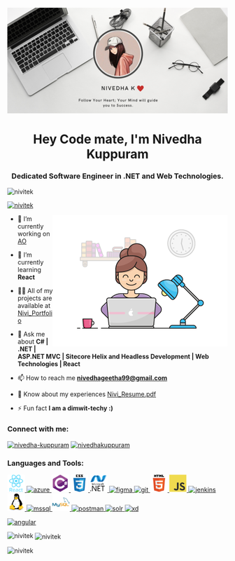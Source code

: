 ![MasterHead](https://github.com/nivitek/nivitek/blob/main/github_bannercrop.png)
<h1 align="center">Hey Code mate, I'm Nivedha Kuppuram</h1>
<h3 align="center">Dedicated Software Engineer in .NET and Web Technologies.</h3>
<p align="left"> <img src="https://komarev.com/ghpvc/?username=nivitek&label=Account%20Eyeshot&color=69bae2&style=flat" alt="nivitek" /> </p>

<p align="left"> <a href="https://github.com/ryo-ma/github-profile-trophy"><img src="https://github-profile-trophy.vercel.app/?username=nivitek" alt="nivitek" /></a> </p>
<img align="right" src="https://github.com/nivitek/nivitek/blob/main/girl_dev.gif" alt="code_with_me" width="400"/>

- 🔭 I’m currently working on [AO](https://surgeryreference.aofoundation.org/)

- 🌱 I’m currently learning **React**

- 👨‍💻 All of my projects are available at [Nivi_Portfolio](https://nivitek.github.io/portfolio/)

- 💬 Ask me about **C# | .NET | ASP.NET MVC | Sitecore Helix and Headless Development | Web Technologies | React**

- 📫 How to reach me **nivedhageetha99@gmail.com**

- 📄 Know about my experiences [Nivi_Resume.pdf](https://github.com/nivitek/portfolio/blob/main/assets/images/Nivi_Resume.pdf)

- ⚡ Fun fact **I am a dimwit-techy :)**

<h3 align="left">Connect with me:</h3>
<p align="left">
<a href="https://linkedin.com/in/nivedha-kuppuram" target="blank"><img align="center" src="https://raw.githubusercontent.com/rahuldkjain/github-profile-readme-generator/master/src/images/icons/Social/linked-in-alt.svg" alt="nivedha-kuppuram" height="30" width="40" /></a>
<a href="https://www.leetcode.com/nivedhakuppuram" target="blank"><img align="center" src="https://raw.githubusercontent.com/rahuldkjain/github-profile-readme-generator/master/src/images/icons/Social/leet-code.svg" alt="nivedhakuppuram" height="30" width="40" /></a>
</p>

<h3 align="left">Languages and Tools:</h3>
<p align="left"> <a href="https://reactjs.org/" target="_blank" rel="noreferrer"> <img src="https://raw.githubusercontent.com/devicons/devicon/master/icons/react/react-original-wordmark.svg" alt="react" width="40" height="40"/> </a>
<a href="https://azure.microsoft.com/en-in/" target="_blank" rel="noreferrer"> <img src="https://www.vectorlogo.zone/logos/microsoft_azure/microsoft_azure-icon.svg" alt="azure" width="40" height="40"/> </a> <a href="https://www.w3schools.com/cs/" target="_blank" rel="noreferrer"> <img src="https://raw.githubusercontent.com/devicons/devicon/master/icons/csharp/csharp-original.svg" alt="csharp" width="40" height="40"/> </a> <a href="https://www.w3schools.com/css/" target="_blank" rel="noreferrer"> <img src="https://raw.githubusercontent.com/devicons/devicon/master/icons/css3/css3-original-wordmark.svg" alt="css3" width="40" height="40"/> </a> <a href="https://dotnet.microsoft.com/" target="_blank" rel="noreferrer"> <img src="https://raw.githubusercontent.com/devicons/devicon/master/icons/dot-net/dot-net-original-wordmark.svg" alt="dotnet" width="40" height="40"/> </a> <a href="https://www.figma.com/" target="_blank" rel="noreferrer"> <img src="https://www.vectorlogo.zone/logos/figma/figma-icon.svg" alt="figma" width="40" height="40"/> </a> <a href="https://git-scm.com/" target="_blank" rel="noreferrer"> <img src="https://www.vectorlogo.zone/logos/git-scm/git-scm-icon.svg" alt="git" width="40" height="40"/> </a> <a href="https://www.w3.org/html/" target="_blank" rel="noreferrer"> <img src="https://raw.githubusercontent.com/devicons/devicon/master/icons/html5/html5-original-wordmark.svg" alt="html5" width="40" height="40"/> </a> <a href="https://developer.mozilla.org/en-US/docs/Web/JavaScript" target="_blank" rel="noreferrer"> <img src="https://raw.githubusercontent.com/devicons/devicon/master/icons/javascript/javascript-original.svg" alt="javascript" width="40" height="40"/> </a> <a href="https://www.jenkins.io" target="_blank" rel="noreferrer"> <img src="https://www.vectorlogo.zone/logos/jenkins/jenkins-icon.svg" alt="jenkins" width="40" height="40"/> </a> <a href="https://www.linux.org/" target="_blank" rel="noreferrer"> <img src="https://raw.githubusercontent.com/devicons/devicon/master/icons/linux/linux-original.svg" alt="linux" width="40" height="40"/> </a> <a href="https://www.microsoft.com/en-us/sql-server" target="_blank" rel="noreferrer"> <img src="https://www.svgrepo.com/show/303229/microsoft-sql-server-logo.svg" alt="mssql" width="40" height="40"/> </a> <a href="https://www.mysql.com/" target="_blank" rel="noreferrer"> <img src="https://raw.githubusercontent.com/devicons/devicon/master/icons/mysql/mysql-original-wordmark.svg" alt="mysql" width="40" height="40"/> </a> <a href="https://postman.com" target="_blank" rel="noreferrer"> <img src="https://www.vectorlogo.zone/logos/getpostman/getpostman-icon.svg" alt="postman" width="40" height="40"/> </a> <a href="https://lucene.apache.org/solr/" target="_blank" rel="noreferrer"> <img src="https://www.vectorlogo.zone/logos/apache_solr/apache_solr-icon.svg" alt="solr" width="40" height="40"/> </a> <a href="https://www.adobe.com/products/xd.html" target="_blank" rel="noreferrer"> <img src="https://cdn.worldvectorlogo.com/logos/adobe-xd.svg" alt="xd" width="40" height="40"/> </a> </p><p align="left"> <a href="https://angular.io" target="_blank" rel="noreferrer"> <img src="https://angular.io/assets/images/logos/angular/angular.svg" alt="angular" width="40" height="40"/> </a> </p>

<p><img align="left" src="https://github-readme-stats.vercel.app/api/top-langs?username=nivitek&show_icons=true&theme=radical&locale=en&layout=compact" alt="nivitek" /></p>

<p>&nbsp;<img align="center" src="https://github-readme-stats.vercel.app/api?username=nivitek&show_icons=true&locale=en" alt="nivitek" /></p>

<p><img align="center" src="https://github-readme-streak-stats.herokuapp.com/?user=nivitek&theme=dark" alt="nivitek" /></p>
